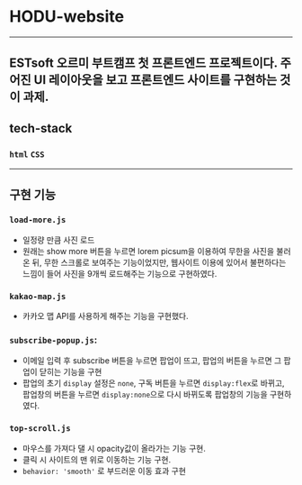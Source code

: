 # HODU-website

---
ESTsoft 오르미 부트캠프 첫 프론트엔드 프로젝트이다. 
주어진 UI 레이아웃을 보고 프론트엔드 사이트를 구현하는 것이 과제.
---
## tech-stack
### `html` `CSS`

---
## 구현 기능
### `load-more.js`
- 일정량 만큼 사진 로드
- 원래는 show more 버튼을 누르면 lorem picsum을 이용하여 무한을 사진을 불러온 뒤, 무한 스크롤로 보여주는 기능이었지만, 웹사이트 이용에 있어서 불편하다는 느낌이 들어 사진을 9개씩 로드해주는 기능으로 구현하였다.
### `kakao-map.js`
- 카카오 맵 API를 사용하게 해주는 기능을 구현했다.
### `subscribe-popup.js`:
- 이메일 입력 후 subscribe 버튼을 누르면 <thank-you> 팝업이 뜨고, 팝업의 버튼을 누르면 그 팝업이 닫히는 기능을 구현
- 팝업의 초기 `display` 설정은 `none`, 구독 버튼을 누르면 `display:flex`로 바뀌고, 팝업창의 버튼을 누르면 `display:none`으로 다시 바뀌도록 팝업창의 기능을 구현하였다.
### `top-scroll.js`
- 마우스를 가져다 댈 시 opacity값이 올라가는 기능 구현.
- 클릭 시 사이트의 맨 위로 이동하는 기능 구현.
- `behavior: 'smooth'` 로 부드러운 이동 효과 구현 